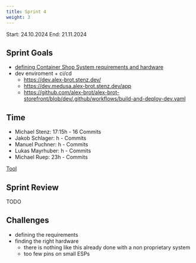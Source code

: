 ```yaml
---
title: Sprint 4
weight: 3
---
```


<title>{{.Title}}</title>

Start: 24.10.2024
End: 21.11.2024

## Sprint Goals
- [defining Container Shop System requirements and hardware](/docs/docs/usp/container_shop_system)
- dev enviroment + ci/cd
    - https://dev.alex-brot.stenz.dev/
    - https://dev.medusa.alex-brot.stenz.dev/app
    - https://github.com/alex-brot/alex-brot-storefront/blob/dev/.github/workflows/build-and-deploy-dev.yaml

## Time
- Michael Stenz: 17:15h -  16 Commits
- Jakob Schlager: h -  Commits
- Manuel Puchner: h -  Commits
- Lukas Mayrhuber: h -  Commits
- Michael Ruep: 23h -  Commits
  
[Tool](https://timetracking.websters.at)

## Sprint Review
TODO


## Challenges
- defining the requirements
- finding the right hardware
    - there is nothing like this already done with a non proprietary system
    - too few pins on small ESPs
